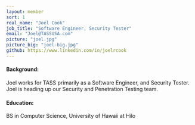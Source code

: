 ```yaml
---
layout: member
sort: 1
real_name: "Joel Cook"
job_title: "Software Engineer, Security Tester"
email: "Joel@TASSUSA.com"
picture: "joel.jpg"
picture_big: "joel-big.jpg"
github: https://www.linkedin.com/in/joelrcook
---
```

#### Background:
Joel works for TASS primarily as a Software Engineer, and Security Tester. Joel is heading up our Security and Penetration Testing team.

#### Education:
BS in Computer Science, University of Hawaii at Hilo